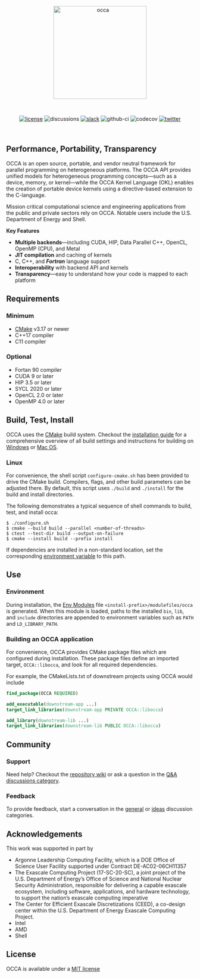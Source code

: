 <p align="center">
  <a href="https://libocca.org">
    <img alt="occa" src="https://libocca.org/assets/images/logo/blue.svg" width=250>
  </a>
</p>
&nbsp;

<div align="center"> 

[![license](https://img.shields.io/github/license/libocca/occa)](LICENSE)
![discussions](https://img.shields.io/github/discussions/libocca/occa)
[![slack](https://img.shields.io/badge/Chat-on%20Slack-%23522653)][OCCA_SLACK]
![github-ci](https://github.com/libocca/occa/workflows/Build/badge.svg)
![codecov](https://codecov.io/github/libocca/occa/coverage.svg)
[![twitter](https://img.shields.io/twitter/url?label=Twitter&style=social&url=https%3A%2F%2Ftwitter.com%2Flibocca)](https://twitter.com/libocca)
</div>

&nbsp;

## Performance, Portability, Transparency

OCCA is an open source, portable, and vendor neutral framework for parallel programming on heterogeneous platforms. The OCCA API provides unified models for heterogeneous programming concepts&mdash;such as a device, memory, or kernel&mdash;while the OCCA Kernel Language (OKL) enables the creation of portable device kernels using a directive-based extension to the C-language. 

Mission critical computational science and engineering applications from the public and private sectors rely on OCCA. Notable users include the U.S. Department of Energy and Shell.

**Key Features**

- **Multiple backends**&mdash;including CUDA, HIP, Data Parallel C++, OpenCL, OpenMP (CPU), and Metal
- **JIT compilation** and caching of kernels
- C, C++, and ***Fortran*** language support
- **Interoperability** with backend API and kernels
- **Transparency**&mdash;easy to understand how your code is mapped to each platform


## Requirements

### Minimum

- [CMake] v3.17 or newer
- C++17 compiler
- C11 compiler

### Optional

 - Fortan 90 compiler
 - CUDA 9 or later
 - HIP 3.5 or later
 - SYCL 2020 or later
 - OpenCL 2.0 or later
 - OpenMP 4.0 or later

## Build, Test, Install

OCCA uses the [CMake] build system. Checkout the [installation guide](INSTALL.md) for a comprehensive overview of all build settings and instructions for building on [Windows](INSTALL.md#windows) or [Mac OS](INSTALL.md#mac-os). 

### Linux 

For convenience, the shell script `configure-cmake.sh` has been provided to drive the CMake build. Compilers, flags, and other build parameters can be adjusted there. By default, this script uses `./build` and `./install` for the build and install directories.

The following demonstrates a typical sequence of shell commands to build, test, and install occa:
```shell
$ ./configure.sh
$ cmake --build build --parallel <number-of-threads>
$ ctest --test-dir build --output-on-failure
$ cmake --install build --prefix install
```

If dependencies are installed in a non-standard location, set the corresponding [environment variable](INSTALL.md#dependency-paths) to this path. 


## Use

### Environment

During installation, the [Env Modules](Env_Modules) file `<install-prefix>/modulefiles/occa` is generated. When this module is loaded, paths to the installed `bin`, `lib`, and `include` directories are appended to environment variables such as `PATH` and `LD_LIBRARY_PATH`.

### Building an OCCA application

For convenience, OCCA provides CMake package files which are configured during installation. These package files define an imported target, `OCCA::libocca`, and look for all required dependencies.

For example, the CMakeLists.txt of downstream projects using OCCA would include
```cmake
find_package(OCCA REQUIRED)

add_executable(downstream-app ...)
target_link_libraries(downstream-app PRIVATE OCCA::libocca)

add_library(downstream-lib ...)
target_link_libraries(downstream-lib PUBLIC OCCA::libocca)
```

## Community

### Support

Need help? Checkout the [repository wiki](https://github.com/libocca/occa/wiki) or ask a question in the [Q&A discussions category](https://github.com/libocca/occa/discussions/categories/q-a).

### Feedback

To provide feedback, start a conversation in the [general](https://github.com/libocca/occa/discussions/categories/general) or [ideas](https://github.com/libocca/occa/discussions/categories/ideas) discussion categories.

## Acknowledgements

This work was supported in part by 
- Argonne Leadership Computing Facility, which is a DOE Office of Science User Facility supported under Contract DE-AC02-06CH11357
- The Exascale Computing Project (17-SC-20-SC), a joint project of the U.S. Department of Energy’s Office of Science and National Nuclear Security Administration, responsible for delivering a capable exascale ecosystem, including software, applications, and hardware technology, to support the nation’s exascale computing imperative
- The Center for Efficient Exascale Discretizations (CEED), a co-design center within the U.S. Department of Energy Exascale Computing Project.
- Intel
- AMD
- Shell

## License

OCCA is available under a [MIT license](LICENSE.MD)

[OCCA_WEBSITE]: https://libocca.org

[OCCA_SLACK]: https://join.slack.com/t/libocca/shared_invite/zt-4jcnu451-qPpPWUzhm7YQKY_HMhIsIw

[CMake]: https://cmake.org/

[Env_Modules]: https://modules.readthedocs.io/en/latest/index.html